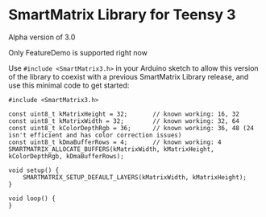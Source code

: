 # SmartMatrix Library for Teensy 3

Alpha version of 3.0

Only FeatureDemo is supported right now

Use `#include <SmartMatrix3.h>` in your Arduino sketch to allow this version of the library to coexist with a previous SmartMatrix Library release, and use this minimal code to get started:

```
#include <SmartMatrix3.h>

const uint8_t kMatrixHeight = 32;       // known working: 16, 32
const uint8_t kMatrixWidth = 32;        // known working: 32, 64
const uint8_t kColorDepthRgb = 36;      // known working: 36, 48 (24 isn't efficient and has color correction issues)
const uint8_t kDmaBufferRows = 4;       // known working: 4
SMARTMATRIX_ALLOCATE_BUFFERS(kMatrixWidth, kMatrixHeight, kColorDepthRgb, kDmaBufferRows);

void setup() {
    SMARTMATRIX_SETUP_DEFAULT_LAYERS(kMatrixWidth, kMatrixHeight);
}

void loop() {
}

```

